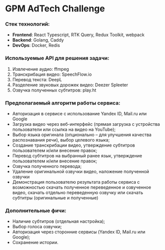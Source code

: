 # GPM AdTech Challenge

### Стек технологий:

- **Frontend**: React Typescript, RTK Query, Redux Toolkit, webpack
- **Backend**: Golang, Caddy
- **DevOps**: Docker, Redis

### Используемые API для решения задачи:

1. Извлечение аудио: ffmpeg
2. Транскрибация видео: SpeechFlow.io
3. Перевод текста: DeepL
4. Разделение звуковых дорожек видео: Deezer Spleeter
5. Озвучка полученных субтитров: play.ht

### Предполагаемый алгоритм работы сервиса:
 - Авторизация в сервисе с использование Yandex ID, Mail.ru или Google
 - Загрузка видео через веб-интерфейс (прямая загрузка с устройства пользователи или ссылка на видео на YouTube);
 - Выбор языка оригинала (опционально – для улучшения качества распознавания речи), выбор целевого языка;
 - Создание транскрибации видео, утверждение субтитров пользователем и/или внесение правок;
 - Перевод субтитров на выбранный ранее язык, утверждение пользователем и/или внесение правок;
 - Озвучка полученного перевода;
 - Удаление оригинальной озвучки видео, наложение полученной озвучки
 - Демонстрация пользователю результата работы сервиса с возможностью скачать полученное переведенное и озвученное
видео, скачать отдельно переведенную озвучку или скачать субтитры (оригинальные и полученные)

### Дополнительные фичи:
- Наличие субтитров (отдельная настройка);
- Выбор голоса озвучки;
- Авторизация через сторонние сервисы (Yandex ID, Mail.ru или Google);
- Сохранение истории.
